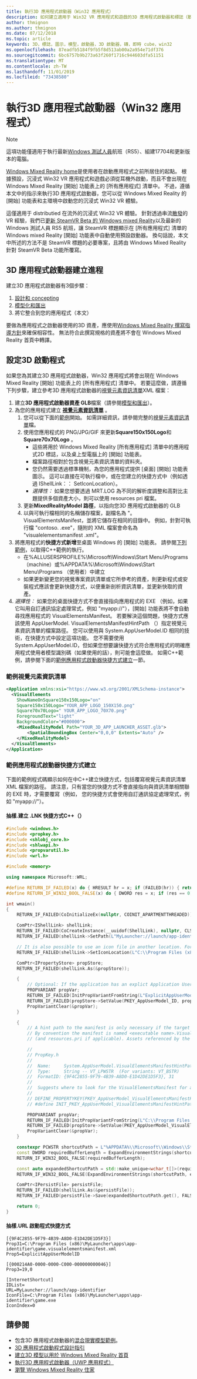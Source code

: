 ```yaml
---
title: 執行3D 應用程式啟動器（Win32 應用程式）
description: 如何建立適用于 Win32 VR 應用程式和遊戲的3D 應用程式啟動器和標誌（散佈于流外），使其顯示在 Windows Mixed Reality 的 [開始] 功能表和 [主環境] 中。
author: thmignon
ms.author: thmignon
ms.date: 07/12/2018
ms.topic: article
keywords: 3D，標誌，圖示，模型，啟動器，3D 啟動器，磚，即時 cube，win32
ms.openlocfilehash: 87eadfb5184f9fb5f8d513ab00a2a954e71df376
ms.sourcegitcommit: 6bc6757b9b273a63f260f1716c944603dfa51151
ms.translationtype: MT
ms.contentlocale: zh-TW
ms.lasthandoff: 11/01/2019
ms.locfileid: "73438580"
---
```

# <a name="implement-3d-app-launchers-win32-apps"></a>執行3D 應用程式啟動器（Win32 應用程式）

> [!NOTE]
> 這項功能僅適用于執行最新[Windows 測試人員](https://insider.windows.com)航班（RS5）、組建17704和更新版本的電腦。

[Windows Mixed Reality home](navigating-the-windows-mixed-reality-home.md)是使用者在啟動應用程式之前所居住的起點。 根據預設，沉浸式 Win32 VR 應用程式和遊戲必須從耳機外啟動，而且不會出現在 Windows Mixed Reality [開始] 功能表上的 [所有應用程式] 清單中。 不過，遵循本文中的指示來執行3D 應用程式啟動器，您可以從 Windows Mixed Reality 的 [開始] 功能表和主環境中啟動您的沉浸式 Win32 VR 體驗。

這僅適用于 distributied 在流外的沉浸式 Win32 VR 體驗。 針對透過串流[散發](updating-your-steamvr-application-for-windows-mixed-reality.md)的 VR 經驗，我們已[更新 SteamVR Beta 的 Windows mixed Reality](https://steamcommunity.com/games/719950/announcements/detail/1687045485866139800)以及最新的 Windows 測試人員 RS5 航班，讓 SteamVR 標題顯示在 [所有應用程式] 清單的 Windows mixed Reality [開始] 功能表中自動使用預設啟動器。 換句話說，本文中所述的方法不是 SteamVR 標題的必要專案，且將由 Windows Mixed Reality 針對 SteamVR Beta 功能所覆寫。

## <a name="3d-app-launcher-creation-process"></a>3D 應用程式啟動器建立進程

建立3D 應用程式啟動器有3個步驟：
1. [設計和 concepting](3d-app-launcher-design-guidance.md)
2. [模型化和匯出](creating-3d-models-for-use-in-the-windows-mixed-reality-home.md)
3. 將它整合到您的應用程式（本文）

要做為應用程式之啟動器使用的3D 資產，應使用[Windows Mixed Reality 撰寫指導方針](creating-3d-models-for-use-in-the-windows-mixed-reality-home.md)來確保相容性。 無法符合此撰寫規格的資產將不會在 Windows Mixed Reality 首頁中轉譯。

## <a name="configuring-the-3d-launcher"></a>設定3D 啟動程式

如果您為其建立3D 應用程式啟動器，Win32 應用程式將會出現在 Windows Mixed Reality [開始] 功能表上的 [所有應用程式] 清單中。 若要這麼做，請遵循下列步驟，建立參考3D 應用程式啟動器的[視覺元素資訊清單](https://msdn.microsoft.com/library/windows/apps/dn393983.aspx)XML 檔案：

1. 建立**3D 應用程式啟動器資產 GLB**檔案（請參閱[模型和匯出](creating-3d-models-for-use-in-the-windows-mixed-reality-home.md)）。
2. 為您的應用程式建立 **[視覺元素資訊清單](https://msdn.microsoft.com/library/windows/apps/dn393983.aspx)** 。
    1. 您可以從下面的[範例](#sample-visual-elements-manifest)開始。  如需詳細資訊，請參閱完整的[視覺元素資訊清單](https://msdn.microsoft.com/library/windows/apps/dn393983.aspx)檔。
    2. 使用您應用程式的 PNG/JPG/GIF 來更新**Square150x150Logo**和**Square70x70Logo** 。
        * 這些將用於 Windows Mixed Reality [所有應用程式] 清單中的應用程式2D 標誌，以及桌上型電腦上的 [開始] 功能表。
        * 檔案路徑相對於包含視覺元素資訊清單的資料夾。
        * 您仍然需要透過標準機制，為您的應用程式提供 [桌面] [開始] 功能表圖示。 這可以直接在可執行檔中，或在您建立的快捷方式中（例如透過 IShellLink：： SetIconLocation）。
        * *選擇性：* 如果您想要透過 MRT.LOG 為不同的解析度調整和高對比主題提供多個資產大小，則可以使用 resources pri 檔案。
    3. 更新**MixedRealityModel 路徑**，以指向您3D 應用程式啟動器的 GLB
    4. 以與可執行檔相同的名稱儲存檔案，副檔名為 "。VisualElementsManifest，並將它儲存在相同的目錄中。 例如，針對可執行檔 "contoso. .exe"，隨附的 XML 檔案會命名為 "visualelementsmanifest .xml"。
3. 將應用程式的**快捷方式新增**至桌面 Windows 的 [開始] 功能表。 請參閱[下列範例](#sample-app-launcher-shortcut-creation)，以取得C++範例的執行。 
    * 在%ALLUSERSPROFILE%\Microsoft\Windows\Start Menu\Programs （machine）或%APPDATA%\Microsoft\Windows\Start Menu\Programs （使用者）中建立
    * 如果更新變更您的視覺專案資訊清單或它所參考的資產，則更新程式或安裝程式應該會更新快捷方式，以便重新剖析資訊清單，並更新快取的資產。
4. *選擇性：* 如果您的桌面快捷方式不會直接指向應用程式的 EXE （例如，如果它叫用自訂通訊協定處理常式，例如 "myapp://"），[開始] 功能表將不會自動尋找應用程式的 VisualElementsManifest。 若要解決這個問題，快捷方式應該使用 AppUserModel. VisualElementsManifestHintPath （）指定視覺元素資訊清單的檔案路徑。 您可以使用與 System.AppUserModel.ID 相同的技術，在快捷方式中設定這項功能。 您不需要使用 System.AppUserModel.ID，但如果您想要讓快捷方式符合應用程式的明確應用程式使用者模型識別碼（如果使用的話），則可能會這麼做。  如需C++範例，請參閱下面的[範例應用程式啟動器快捷方式建立](#sample-app-launcher-shortcut-creation)一節。

### <a name="sample-visual-elements-manifest"></a>範例視覺元素資訊清單

```xml
<Application xmlns:xsi="https://www.w3.org/2001/XMLSchema-instance">
  <VisualElements
    ShowNameOnSquare150x150Logo="on"
    Square150x150Logo="YOUR_APP_LOGO_150X150.png"
    Square70x70Logo=" YOUR_APP_LOGO_70X70.png"
    ForegroundText="light"
    BackgroundColor="#000000">
    <MixedRealityModel Path="YOUR_3D_APP_LAUNCHER_ASSET.glb">
        <SpatialBoundingBox Center="0,0,0" Extents="Auto" />
    </MixedRealityModel>
  </VisualElements>
</Application>
```

### <a name="sample-app-launcher-shortcut-creation"></a>範例應用程式啟動器快捷方式建立

下面的範例程式碼顯示如何在中C++建立快捷方式，包括覆寫視覺元素資訊清單 XML 檔案的路徑。 請注意，只有當您的快捷方式不會直接指向與資訊清單相關聯的 EXE 時，才需要覆寫（例如， 您的快捷方式會使用自訂通訊協定處理常式，例如 "myapp://"）。

#### <a name="sample-lnk-shortcut-creation-c"></a>抽樣.建立 .LNK 快捷方式C++（）

```cpp
#include <windows.h>
#include <propkey.h>
#include <shlobj_core.h>
#include <shlwapi.h>
#include <propvarutil.h>
#include <wrl.h>

#include <memory>

using namespace Microsoft::WRL;

#define RETURN_IF_FAILED(x) do { HRESULT hr = x; if (FAILED(hr)) { return hr; } } while(0)
#define RETURN_IF_WIN32_BOOL_FALSE(x) do { DWORD res = x; if (res == 0) { return HRESULT_FROM_WIN32(GetLastError()); } } while(0)

int wmain()
{
    RETURN_IF_FAILED(CoInitializeEx(nullptr, COINIT_APARTMENTTHREADED));

    ComPtr<IShellLink> shellLink;
    RETURN_IF_FAILED(CoCreateInstance(__uuidof(ShellLink), nullptr, CLSCTX_INPROC_SERVER, IID_PPV_ARGS(&shellLink)));
    RETURN_IF_FAILED(shellLink->SetPath(L"MyLauncher://launch/app-identifier"));

    // It is also possible to use an icon file in another location. For example, "C:\Program Files (x86)\MyLauncher\assets\app-identifier.ico".
    RETURN_IF_FAILED(shellLink->SetIconLocation(L"C:\\Program Files (x86)\\MyLauncher\\apps\\app-identifier\\game.exe", 0 /*iIcon*/));

    ComPtr<IPropertyStore> propStore;
    RETURN_IF_FAILED(shellLink.As(&propStore));

    {
        // Optional: If the application has an explict Application User Model ID, then you should usually specify it in the shortcut.
        PROPVARIANT propVar;
        RETURN_IF_FAILED(InitPropVariantFromString(L"ExplicitAppUserModelID", &propVar));
        RETURN_IF_FAILED(propStore->SetValue(PKEY_AppUserModel_ID, propVar));
        PropVariantClear(&propVar);
    }

    {
        // A hint path to the manifest is only necessary if the target path of the shortcut is not a file path to the executable.
        // By convention the manifest is named <executable name>.VisualElementsManifest.xml and is in the same folder as the executable
        // (and resources.pri if applicable). Assets referenced by the manifest are relative to the folder containing the manifest.

        //
        // PropKey.h
        //
        //  Name:     System.AppUserModel.VisualElementsManifestHintPath -- PKEY_AppUserModel_VisualElementsManifestHintPath
        //  Type:     String -- VT_LPWSTR  (For variants: VT_BSTR)
        //  FormatID: {9F4C2855-9F79-4B39-A8D0-E1D42DE1D5F3}, 31
        //  
        //  Suggests where to look for the VisualElementsManifest for a Win32 app
        //
        // DEFINE_PROPERTYKEY(PKEY_AppUserModel_VisualElementsManifestHintPath, 0x9F4C2855, 0x9F79, 0x4B39, 0xA8, 0xD0, 0xE1, 0xD4, 0x2D, 0xE1, 0xD5, 0xF3, 31);
        // #define INIT_PKEY_AppUserModel_VisualElementsManifestHintPath { { 0x9F4C2855, 0x9F79, 0x4B39, 0xA8, 0xD0, 0xE1, 0xD4, 0x2D, 0xE1, 0xD5, 0xF3 }, 31 }

        PROPVARIANT propVar;
        RETURN_IF_FAILED(InitPropVariantFromString(L"C:\\Program Files (x86)\\MyLauncher\\apps\\app-identifier\\game.visualelementsmanifest.xml", &propVar));
        RETURN_IF_FAILED(propStore->SetValue(PKEY_AppUserModel_VisualElementsManifestHintPath, propVar));
        PropVariantClear(&propVar);
    }

    constexpr PCWSTR shortcutPath = L"%APPDATA%\\Microsoft\\Windows\\Start Menu\\Programs\\game.lnk";
    const DWORD requiredBufferLength = ExpandEnvironmentStrings(shortcutPath, nullptr, 0);
    RETURN_IF_WIN32_BOOL_FALSE(requiredBufferLength);

    const auto expandedShortcutPath = std::make_unique<wchar_t[]>(requiredBufferLength);
    RETURN_IF_WIN32_BOOL_FALSE(ExpandEnvironmentStrings(shortcutPath, expandedShortcutPath.get(), requiredBufferLength));

    ComPtr<IPersistFile> persistFile;
    RETURN_IF_FAILED(shellLink.As(&persistFile));
    RETURN_IF_FAILED(persistFile->Save(expandedShortcutPath.get(), FALSE));

    return 0;
}
```

#### <a name="sample-url-launcher-shortcut"></a>抽樣.URL 啟動程式快捷方式 

```
[{9F4C2855-9F79-4B39-A8D0-E1D42DE1D5F3}]
Prop31=C:\Program Files (x86)\MyLauncher\apps\app-identifier\game.visualelementsmanifest.xml
Prop5=ExplicitAppUserModelID

[{000214A0-0000-0000-C000-000000000046}]
Prop3=19,0

[InternetShortcut]
IDList=
URL=MyLauncher://launch/app-identifier
IconFile=C:\Program Files (x86)\MyLauncher\apps\app-identifier\game.exe
IconIndex=0
```

## <a name="see-also"></a>請參閱

* 包含3D 應用程式啟動器的[混合現實模型範例](https://github.com/Microsoft/Windows-universal-samples/tree/master/Samples/MixedRealityModel)。
* [3D 應用程式啟動程式設計指引](3d-app-launcher-design-guidance.md)
* [建立3D 模型以用於 Windows Mixed Reality 首頁](creating-3d-models-for-use-in-the-windows-mixed-reality-home.md)
* [執行3D 應用程式啟動器（UWP 應用程式）](implementing-3d-app-launchers.md)
* [瀏覽 Windows Mixed Reality 住家](navigating-the-windows-mixed-reality-home.md)
